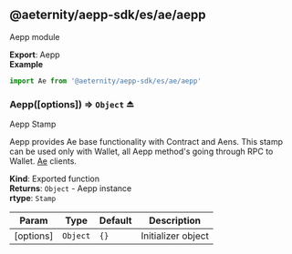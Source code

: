 <a id="module_@aeternity/aepp-sdk/es/ae/aepp"></a>

## @aeternity/aepp-sdk/es/ae/aepp
Aepp module

**Export**: Aepp  
**Example**  
```js
import Ae from '@aeternity/aepp-sdk/es/ae/aepp'
```
<a id="exp_module_@aeternity/aepp-sdk/es/ae/aepp--Aepp"></a>

### Aepp([options]) ⇒ `Object` ⏏
Aepp Stamp

Aepp provides Ae base functionality with Contract and Aens.
This stamp can be used only with Wallet, all Aepp method's going through RPC to Wallet.
[Ae](#exp_module_@aeternity/aepp-sdk/es/ae--Ae) clients.

**Kind**: Exported function  
**Returns**: `Object` - Aepp instance  
**rtype**: `Stamp`

| Param | Type | Default | Description |
| --- | --- | --- | --- |
| [options] | `Object` | <code>{}</code> | Initializer object |

